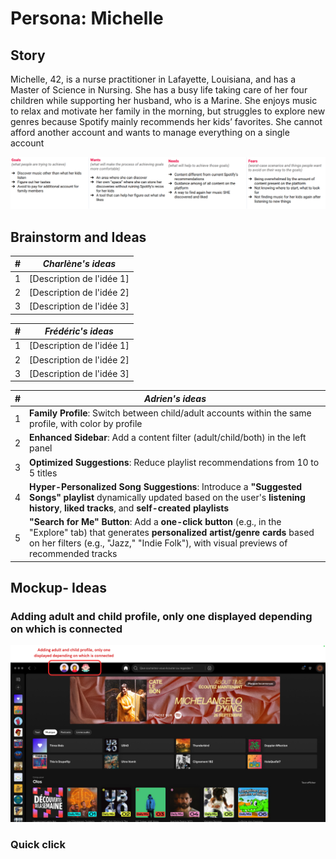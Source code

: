 # Persona: Michelle

## Story
Michelle, 42, is a nurse practitioner in Lafayette, Louisiana, and has a Master of Science in Nursing. She has a busy life taking care of her four children while supporting her husband, who is a Marine. She enjoys music to relax and motivate her family in the morning, but struggles to explore new genres because Spotify mainly recommends her kids’ favorites. She cannot afford another account and wants to manage everything on a single account

![Design](https://github.com/vlldnt/designer_language/blob/main/images/michelle.png?raw=true)


## Brainstorm and Ideas

| #   | ***Charlène's ideas***                                                                 |
|-----|----------------------------------------------------------------------|
| 1   | [Description de l'idée 1]                                            |
| 2   | [Description de l'idée 2]                                            |
| 3   | [Description de l'idée 3]                                            |


| #   | ***Frédéric's ideas***                                                                 |
|-----|----------------------------------------------------------------------|
| 1   | [Description de l'idée 1]                                            |
| 2   | [Description de l'idée 2]                                            |
| 3   | [Description de l'idée 3]                                            |



| #   | ***Adrien's ideas***                                                               |
|-----|------------------------------------------------------------------------------------------|
| 1   | **Family Profile**: Switch between child/adult accounts within the same profile, with color by profile         |
| 2   | **Enhanced Sidebar**: Add a content filter (adult/child/both) in the left panel         |
| 3   | **Optimized Suggestions**: Reduce playlist recommendations from 10 to 5 titles          |
| 4   | **Hyper-Personalized Song Suggestions**: Introduce a **"Suggested Songs" playlist** dynamically updated based on the user's **listening history**, **liked tracks**, and **self-created playlists** |
| 5   | **"Search for Me" Button**: Add a **one-click button** (e.g., in the "Explore" tab) that generates **personalized artist/genre cards** based on her filters (e.g., "Jazz," "Indie Folk"), with visual previews of recommended tracks |





## Mockup- Ideas

### Adding adult and child profile, only one displayed depending on which is connected

![Different Profiles](https://github.com/vlldnt/designer_language/blob/main/images/profile_UX.png?raw=true)


### Quick click